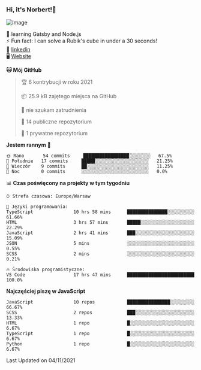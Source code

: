 ### Hi, it's Norbert!👋

![image](https://i.imgur.com/ynNQCJh.png)


🧠 learning Gatsby and Node.js <br>
⚡ Fun fact: I can solve a Rubik's cube in under a 30 seconds! <br>
👔 [linkedin](https://www.linkedin.com/in/norbert-%C5%82uszkiewicz-75b0891b3/) <br>
🖥 [Website](https://norbertluszkiewicz.pl/)<br>


<!--START_SECTION:waka-->
**🐱 Mój GitHub** 

> 🏆 6 kontrybucji w roku 2021
 > 
> 📦 25.9 kB zajętego miejsca na GitHub 
 > 
> 🚫 nie szukam zatrudnienia
 > 
> 📜 14 publiczne repozytorium 
 > 
> 🔑 1 prywatne repozytorium 
 > 
**Jestem rannym 🐤** 

```text
🌞 Rano       54 commits     █████████████████░░░░░░░░   67.5% 
🌆 Południe   17 commits     █████░░░░░░░░░░░░░░░░░░░░   21.25% 
🌃 Wieczór    9 commits      ██░░░░░░░░░░░░░░░░░░░░░░░   11.25% 
🌙 Noc        0 commits      ░░░░░░░░░░░░░░░░░░░░░░░░░   0.0%

```


📊 **Czas poświęcony na projekty w tym tygodniu** 

```text
⌚︎ Strefa czasowa: Europe/Warsaw

💬 Języki programowania: 
TypeScript               10 hrs 58 mins      ███████████████░░░░░░░░░░   61.66% 
HTML                     3 hrs 57 mins       █████░░░░░░░░░░░░░░░░░░░░   22.29% 
JavaScript               2 hrs 41 mins       ███░░░░░░░░░░░░░░░░░░░░░░   15.09% 
JSON                     5 mins              ░░░░░░░░░░░░░░░░░░░░░░░░░   0.55% 
SCSS                     2 mins              ░░░░░░░░░░░░░░░░░░░░░░░░░   0.21%

🔥 Środowiska programistyczne: 
VS Code                  17 hrs 47 mins      █████████████████████████   100.0%

```

**Najczęściej piszę w JavaScript** 

```text
JavaScript               10 repos            ████████████████░░░░░░░░░   66.67% 
SCSS                     2 repos             ███░░░░░░░░░░░░░░░░░░░░░░   13.33% 
HTML                     1 repo              █░░░░░░░░░░░░░░░░░░░░░░░░   6.67% 
TypeScript               1 repo              █░░░░░░░░░░░░░░░░░░░░░░░░   6.67% 
Python                   1 repo              █░░░░░░░░░░░░░░░░░░░░░░░░   6.67%

```



 Last Updated on 04/11/2021
<!--END_SECTION:waka-->
